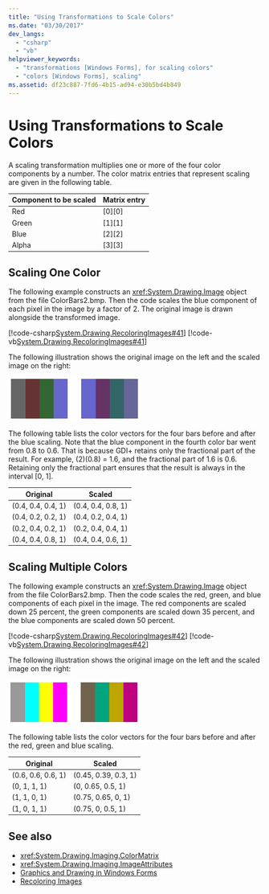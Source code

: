 ```yaml
---
title: "Using Transformations to Scale Colors"
ms.date: "03/30/2017"
dev_langs: 
  - "csharp"
  - "vb"
helpviewer_keywords: 
  - "transformations [Windows Forms], for scaling colors"
  - "colors [Windows Forms], scaling"
ms.assetid: df23c887-7fd6-4b15-ad94-e30b5bd4b849
---
```

# Using Transformations to Scale Colors
A scaling transformation multiplies one or more of the four color components by a number. The color matrix entries that represent scaling are given in the following table.  
  
|Component to be scaled|Matrix entry|  
|----------------------------|------------------|  
|Red|[0][0]|  
|Green|[1][1]|  
|Blue|[2][2]|  
|Alpha|[3][3]|  
  
## Scaling One Color  
 The following example constructs an <xref:System.Drawing.Image> object from the file ColorBars2.bmp. Then the code scales the blue component of each pixel in the image by a factor of 2. The original image is drawn alongside the transformed image.  
  
 [!code-csharp[System.Drawing.RecoloringImages#41](~/samples/snippets/csharp/VS_Snippets_Winforms/System.Drawing.RecoloringImages/CS/Class1.cs#41)]
 [!code-vb[System.Drawing.RecoloringImages#41](~/samples/snippets/visualbasic/VS_Snippets_Winforms/System.Drawing.RecoloringImages/VB/Class1.vb#41)]  
  
 The following illustration shows the original image on the left and the scaled image on the right:  
  
 ![Screenshot that compares the original and scaled colors.](./media/using-transformations-to-scale-colors/four-bar-scale-one-color.png)  
  
 The following table lists the color vectors for the four bars before and after the blue scaling. Note that the blue component in the fourth color bar went from 0.8 to 0.6. That is because GDI+ retains only the fractional part of the result. For example, (2)(0.8) = 1.6, and the fractional part of 1.6 is 0.6. Retaining only the fractional part ensures that the result is always in the interval [0, 1].  
  
|Original|Scaled|  
|--------------|------------|  
|(0.4, 0.4, 0.4, 1)|(0.4, 0.4, 0.8, 1)|  
|(0.4, 0.2, 0.2, 1)|(0.4, 0.2, 0.4, 1)|  
|(0.2, 0.4, 0.2, 1)|(0.2, 0.4, 0.4, 1)|  
|(0.4, 0.4, 0.8, 1)|(0.4, 0.4, 0.6, 1)|  
  
## Scaling Multiple Colors  
 The following example constructs an <xref:System.Drawing.Image> object from the file ColorBars2.bmp. Then the code scales the red, green, and blue components of each pixel in the image. The red components are scaled down 25 percent, the green components are scaled down 35 percent, and the blue components are scaled down 50 percent.  
  
 [!code-csharp[System.Drawing.RecoloringImages#42](~/samples/snippets/csharp/VS_Snippets_Winforms/System.Drawing.RecoloringImages/CS/Class1.cs#42)]
 [!code-vb[System.Drawing.RecoloringImages#42](~/samples/snippets/visualbasic/VS_Snippets_Winforms/System.Drawing.RecoloringImages/VB/Class1.vb#42)]  
  
 The following illustration shows the original image on the left and the scaled image on the right:  
  
 ![Screenshot that compares the original and scaled colors.](./media/using-transformations-to-scale-colors/four-bar-scale-multiple-colors.png)  
  
 The following table lists the color vectors for the four bars before and after the red, green and blue scaling.  
  
|Original|Scaled|  
|--------------|------------|  
|(0.6, 0.6, 0.6, 1)|(0.45, 0.39, 0.3, 1)|  
|(0, 1, 1, 1)|(0, 0.65, 0.5, 1)|  
|(1, 1, 0, 1)|(0.75, 0.65, 0, 1)|  
|(1, 0, 1, 1)|(0.75, 0, 0.5, 1)|  
  
## See also

- <xref:System.Drawing.Imaging.ColorMatrix>
- <xref:System.Drawing.Imaging.ImageAttributes>
- [Graphics and Drawing in Windows Forms](graphics-and-drawing-in-windows-forms.md)
- [Recoloring Images](recoloring-images.md)
